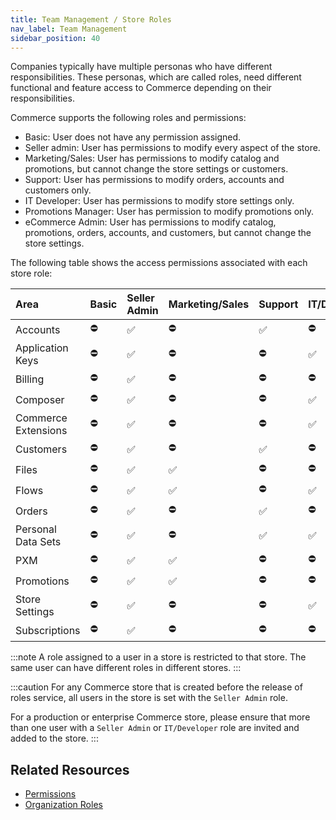 ```yaml
---
title: Team Management / Store Roles
nav_label: Team Management
sidebar_position: 40
---
```


Companies typically have multiple personas who have different responsibilities. These personas, which are called roles, need different functional and feature access to Commerce depending on their responsibilities.

Commerce supports the following roles and permissions:

- Basic: User does not have any permission assigned.
- Seller admin: User has permissions to modify every aspect of the store.
- Marketing/Sales: User has permissions to modify catalog and promotions, but cannot change the store settings or customers.
- Support: User has permissions to modify orders, accounts and customers only.
- IT Developer: User has permissions to modify store settings only.
- Promotions Manager: User has permission to modify promotions only.
- eCommerce Admin: User has permissions to modify catalog, promotions, orders, accounts, and customers, but cannot change the store settings.

The following table shows the access permissions associated with each store role:

| Area                   | Basic          | Seller Admin  | Marketing/Sales | Support       | IT/Developer  | Promotions Manager |  eCommerce Admin |
|:-----------------------|:---------------|:--------------|:----------------|:--------------|:--------------|:-------------------|:-----------------|
| Accounts               | ⛔️             | ✅            | ⛔️              | ✅            | ⛔️            | ⛔️               | ✅               |
| Application Keys       | ⛔️             | ✅            | ⛔️              | ⛔️            | ✅            | ⛔️               | ⛔️               |
| Billing                | ⛔️             | ✅            | ⛔️              | ⛔️            | ⛔️            | ⛔️               | ⛔️               |
| Composer               | ⛔️             | ✅            | ⛔️              | ⛔️            | ✅            | ⛔️               | ⛔️               |
| Commerce Extensions     | ⛔️             | ✅            | ⛔️              | ⛔️            | ✅            | ⛔️               | ⛔️               |
| Customers              | ⛔️             | ✅            | ⛔️              | ✅            | ⛔️            | ⛔️               | ✅               |
| Files                  | ⛔️             | ✅            | ✅              | ⛔️            | ⛔️            | ⛔️               | ✅               |
| Flows                  | ⛔️             | ✅            | ✅              | ⛔️            | ✅            | ⛔️               | ✅               |
| Orders                 | ⛔️             | ✅            | ⛔️              | ✅            | ⛔️            | ⛔️               | ✅               |
| Personal Data Sets     | ⛔️             | ✅            | ⛔️              | ✅            | ✅            | ⛔️               | ✅               |
| PXM                    | ⛔️             | ✅            | ✅              | ⛔️            | ⛔️            | ⛔️               | ✅               |
| Promotions             | ⛔️             | ✅            | ✅              | ⛔️            | ⛔️            | ✅               | ✅               |
| Store Settings         | ⛔️             | ✅            | ⛔️              | ⛔️            | ✅            | ⛔️               | ⛔️               |
| Subscriptions          | ⛔️             | ✅            | ⛔️              | ⛔️            | ⛔️            | ⛔️               | ⛔️               |

:::note
A role assigned to a user in a store is restricted to that store. The same user can have different roles in different stores.
:::

:::caution
For any Commerce store that is created before the release of roles service, all users in the store is set with the `Seller Admin` role.

For a production or enterprise Commerce store, please ensure that more than one user with a `Seller Admin` or `IT/Developer` role are invited and added to the store.
:::

## Related Resources

- [Permissions](/docs/authentication/Tokens/permissions#breakdown-of-access-for-sellers)
- [Organization Roles](/docs/organizations/organization_authentication)
